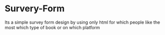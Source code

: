 # Survery-Form
Its a simple survey form design by using only html for which people like the most which type of book or on which platform 
